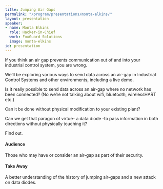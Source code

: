 ```yaml
---
title: Jumping Air Gaps
permalink: "/program/presentations/monta-elkins/"
layout: presentation
speaker:
- name: Monta Elkins
  role: Hacker-in-Chief
  work: FoxGuard Solutions
  image: monta-elkins
id: presentation
---
```


If you think an air gap prevents communication out of and into your industrial control system, you are wrong.

We’ll be exploring various ways to send data across an air-gap in Industrial Control Systems and other environments, including a live demo.

Is it really possible to send data across an air-gap where no network has been connected? (No we’re not talking about wifi, bluetooth, wirelessHART etc.)

Can it be done without physical modification to your existing plant?

Can we get that paragon of virtue- a data diode -to pass information in both directions without physically touching it?

Find out.

#### Audience
Those who may have or consider an air-gap as part of their security.

#### Take Away
A better understanding of the history of jumping air-gaps and a new attack on data diodes.